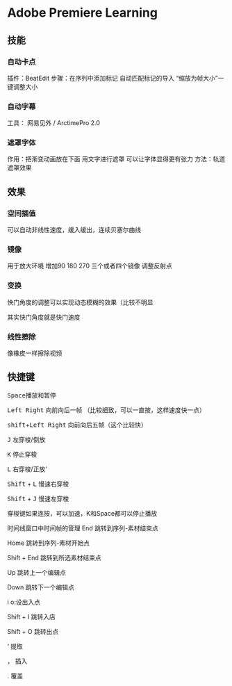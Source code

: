 # Adobe  Premiere Learning

## 技能

### 自动卡点
插件：BeatEdit
步骤：在序列中添加标记 自动匹配标记的导入 “缩放为帧大小”一键调整大小

### 自动字幕
工具： 网易见外 / ArctimePro 2.0

### 遮罩字体
作用：把渐变动画放在下面 用文字进行遮罩 可以让字体显得更有张力
方法：轨道遮罩效果

## 效果

### 空间插值
可以自动非线性速度，缓入缓出，连续贝塞尔曲线

### 镜像
用于放大环境 增加90 180 270 三个或者四个镜像 调整反射点

### 变换
快门角度的调整可以实现动态模糊的效果（比较不明显

其实快门角度就是快门速度

### 线性擦除
像橡皮一样擦除视频

## 快捷键

<kbd>Space</kbd>播放和暂停

<kbd>Left</kbd><kbd> Right</kbd> 向前向后一帧 （比较细致，可以一直按，这样速度快一点）

<kbd>shift</kbd>+<kbd>Left Right</kbd> 向前向后五帧（这个比较快）

<kbd>J</kbd> 左穿梭/倒放

<kbd>K</kbd> 停止穿梭

<kbd>L</kbd> 右穿梭/正放'

<kbd>Shift</kbd> + <kbd>L</kbd> 慢速右穿梭

<kbd>Shift</kbd> + <kbd>J</kbd> 慢速左穿梭

穿梭键如果连按，可以加速，K和Space都可以停止播放

时间线窗口中时间帧的管理
End 跳转到序列-素材结束点

Home 跳转到序列-素材开始点

Shift + End 跳转到所选素材结束点

Up 跳转上一个编辑点

Down 跳转下一个编辑点

i o:设出入点

Shift + I 跳转入店

Shift + O 跳转出点

‘ 提取

， 插入

. 覆盖
